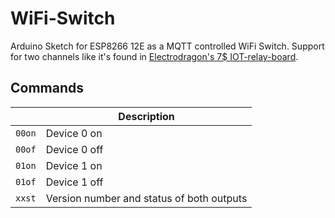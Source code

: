 # WiFi-Switch

Arduino Sketch for ESP8266 12E as a MQTT controlled WiFi Switch. Support for two channels like it's found in  [Electrodragon's 7$ IOT-relay-board](https://www.electrodragon.com/product/wifi-iot-relay-board-based-esp8266/).


## Commands

|                |Description|
|----------------|-------------------------------|
|`00on`|Device 0 on|
|`00of`|Device 0 off|
|`01on`|Device 1 on|
|`01of`|Device 1 off|
|`xxst`|Version number and status of both outputs|
